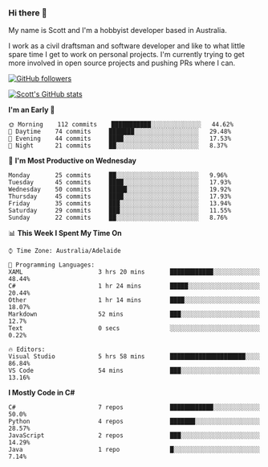### Hi there 👋

My name is Scott and I'm a hobbyist developer based in Australia.

I work as a civil draftsman and software developer and like to what little spare time I get to work on personal projects. I'm currently trying to get more involved in open source projects and pushing PRs where I can. 

[![GitHub followers](https://img.shields.io/github/followers/puppetsw?label=Follow&style=social)](https://github.com/puppetsw?tab=followers)

[![Scott's GitHub stats](https://github-readme-stats.vercel.app/api?username=puppetsw&show_icons=true&theme=dark)](https://github.com/anuraghazra/github-readme-stats)

<!--START_SECTION:waka-->
**I'm an Early 🐤** 

```text
🌞 Morning    112 commits    ███████████░░░░░░░░░░░░░░   44.62% 
🌆 Daytime    74 commits     ███████░░░░░░░░░░░░░░░░░░   29.48% 
🌃 Evening    44 commits     ████░░░░░░░░░░░░░░░░░░░░░   17.53% 
🌙 Night      21 commits     ██░░░░░░░░░░░░░░░░░░░░░░░   8.37%

```
📅 **I'm Most Productive on Wednesday** 

```text
Monday       25 commits     ██░░░░░░░░░░░░░░░░░░░░░░░   9.96% 
Tuesday      45 commits     ████░░░░░░░░░░░░░░░░░░░░░   17.93% 
Wednesday    50 commits     █████░░░░░░░░░░░░░░░░░░░░   19.92% 
Thursday     45 commits     ████░░░░░░░░░░░░░░░░░░░░░   17.93% 
Friday       35 commits     ███░░░░░░░░░░░░░░░░░░░░░░   13.94% 
Saturday     29 commits     ███░░░░░░░░░░░░░░░░░░░░░░   11.55% 
Sunday       22 commits     ██░░░░░░░░░░░░░░░░░░░░░░░   8.76%

```


📊 **This Week I Spent My Time On** 

```text
⌚︎ Time Zone: Australia/Adelaide

💬 Programming Languages: 
XAML                     3 hrs 20 mins       ████████████░░░░░░░░░░░░░   48.44% 
C#                       1 hr 24 mins        █████░░░░░░░░░░░░░░░░░░░░   20.44% 
Other                    1 hr 14 mins        ████░░░░░░░░░░░░░░░░░░░░░   18.07% 
Markdown                 52 mins             ███░░░░░░░░░░░░░░░░░░░░░░   12.7% 
Text                     0 secs              ░░░░░░░░░░░░░░░░░░░░░░░░░   0.22%

🔥 Editors: 
Visual Studio            5 hrs 58 mins       █████████████████████░░░░   86.84% 
VS Code                  54 mins             ███░░░░░░░░░░░░░░░░░░░░░░   13.16%

```

**I Mostly Code in C#** 

```text
C#                       7 repos             ████████████░░░░░░░░░░░░░   50.0% 
Python                   4 repos             ███████░░░░░░░░░░░░░░░░░░   28.57% 
JavaScript               2 repos             ███░░░░░░░░░░░░░░░░░░░░░░   14.29% 
Java                     1 repo              █░░░░░░░░░░░░░░░░░░░░░░░░   7.14%

```



<!--END_SECTION:waka-->

<!--
**puppetsw/puppetsw** is a ✨ _special_ ✨ repository because its `README.md` (this file) appears on your GitHub profile.

Here are some ideas to get you started:

- 🔭 I’m currently working on ...
- 🌱 I’m currently learning ...
- 👯 I’m looking to collaborate on ...
- 🤔 I’m looking for help with ...
- 💬 Ask me about ...
- 📫 How to reach me: ...
- 😄 Pronouns: ...
- ⚡ Fun fact: ...
-->
